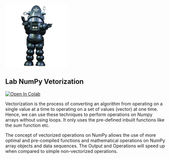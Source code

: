 <img src="images/robby.png" alt="drawing" width="200"/>

## Lab NumPy Vetorization



<a target="_blank" href="https://colab.research.google.com/github/antonioGoncalves64/ML/blob/main/Lab_Python_Numpy_Vectorization.ipynb">
  <img src="https://colab.research.google.com/assets/colab-badge.svg" alt="Open In Colab"/>
</a>




Vectorization is the process of converting an algorithm from operating on a single value at a time to operating on a set of values (vector) at one time. Hence, we can use these techniques to perform operations on Numpy arrays without using loops. It only uses the pre-defined inbuilt functions like the sum function etc.

The concept of vectorized operations on NumPy allows the use of more optimal and pre-compiled functions and mathematical operations on NumPy array objects and data sequences. The Output and Operations will speed up when compared to simple non-vectorized operations.
